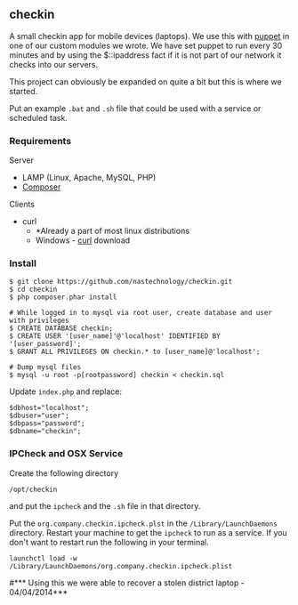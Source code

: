 ## checkin

A small checkin app for mobile devices (laptops). We use this with [puppet](http://puppetlabs.com)
in one of our custom modules we wrote.  We have set puppet to run every 30 minutes
and by using the $::ipaddress fact if it is not part of our network it checks into our servers.

This project can obviously be expanded on quite a bit but this is where we started.

Put an example ``.bat`` and ``.sh`` file that could be used with a service or scheduled task.


### Requirements

Server
* LAMP (Linux, Apache, MySQL, PHP)
* [Composer](http://getcomposer.org)

Clients
* curl
  * *Already a part of most linux distributions
  * Windows - [curl](http://www.rahul.net/dkaufman/curl-7.10.5-DOS.zip) download


### Install

```
$ git clone https://github.com/nastechnology/checkin.git
$ cd checkin
$ php composer.phar install

# While logged in to mysql via root user, create database and user with privileges
$ CREATE DATABASE checkin;
$ CREATE USER '[user_name]'@'localhost' IDENTIFIED BY '[user_password]';
$ GRANT ALL PRIVILEGES ON checkin.* to [user_name]@'localhost';

# Dump mysql files
$ mysql -u root -p[rootpassword] checkin < checkin.sql
```

Update ``index.php`` and replace:

```
$dbhost="localhost";
$dbuser="user";
$dbpass="password";
$dbname="checkin";
```

### IPCheck and OSX Service

Create the following directory

```/opt/checkin```

and put the ``ipcheck`` and the ``.sh`` file in that directory.

Put the ``org.company.checkin.ipcheck.plst`` in the ``/Library/LaunchDaemons`` directory.  Restart your machine
to get the ``ipcheck`` to run as a service.  If you don't want to restart run the following in your terminal.

```launchctl load -w /Library/LaunchDaemons/org.company.checkin.ipcheck.plist```

#*** Using this we were able to recover a stolen district laptop - 04/04/2014***
